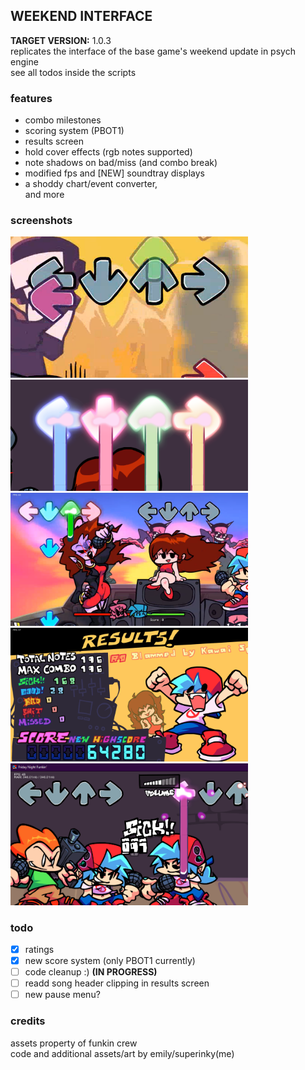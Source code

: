 ## WEEKEND INTERFACE
**TARGET VERSION:** 1.0.3<br>
replicates the interface of the base game's weekend update in psych engine<br>
see all todos inside the scripts<br>

### features
- combo milestones
- scoring system (PBOT1)
- results screen
- hold cover effects (rgb notes supported)
- note shadows on bad/miss (and combo break)
- modified fps and [NEW] soundtray displays
- a shoddy chart/event converter,<br>
and more

### screenshots
<div class='row'>
  <div class='column'>
    <img src='../screens/030ui_bad_notes.png' alt='bad note shadows' width='380'/>
    <img src='../screens/030ui_hold_covers.png' alt='custom hold cover colors' width='380'/>
  </div>
  <div class='column'>
    <img src='../screens/030ui_full.png' alt='full ui' width='380'/>
    <img src='../screens/030ui_results_screen.png' alt='results screen (OUTDATED)' width='380'/>
  </div>
  <div class='column'>
    <img src='../screens/030ui_fps_soundtray.png' alt='new fps and soundtray displays' width='380'/>
  </div>
</div>

### todo
- [x] ratings
- [x] new score system (only PBOT1 currently)
- [ ] code cleanup :) **(IN PROGRESS)**
- [ ] readd song header clipping in results screen
- [ ] new pause menu?

### credits
assets property of funkin crew<br>
code and additional assets/art by emily/superinky(me)
